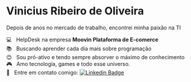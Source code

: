 


# Vinicius Ribeiro de Oliveira

Depois de anos no mercado de trabalho, encontrei minha paixão na TI

 :computer:  &nbsp; HelpDesk na empresa **Moovin Plataforma de E-comerce**
 <br/> 📚 &nbsp; Buscando aprender cada dia mais sobre programação 
 <br/> :blush: &nbsp; Sou pró-ativo e tendo sempre absorver o máximo de conhecimento
 <br/> 🎮  &nbsp; Amo tecnologia, games e todo esse universo.
 <br/> :email: &nbsp; Entre em contato comigo: [![Linkedin Badge](https://img.shields.io/badge/-Vinicius&nbsp;Oliveira-blue?style=flat-square&logo=Linkedin&logoColor=white&link=https://www.linkedin.com/in/vinicius-oliveira-19a398120/)](https://www.linkedin.com/in/vinicius-oliveira-19a398120/) 

